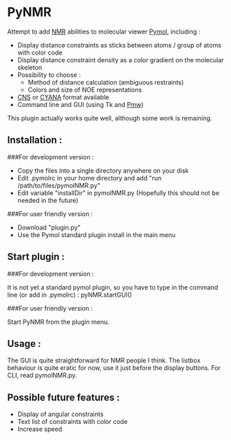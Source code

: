 PyNMR
=====
Attempt to add [NMR](http://en.wikipedia.org/wiki/Nuclear_magnetic_resonance) abilities to molecular viewer [Pymol](http://pymol.org), including :

- Display distance constraints as sticks between atoms / group of atoms with color code
- Display distance constraint density as a color gradient on the molecular skeleton
- Possibility to choose :
	- Method of distance calculation (ambiguous restraints)
	- Colors and size of NOE representations
- [CNS](http://cns-online.org) or [CYANA](http://www.cyana.org) format available
- Command line and GUI (using Tk and [Pmw](http://pmw.sourceforge.net))

This plugin actually works quite well, although some work is remaining.

Installation :
------------
###For development version :
- Copy the files into a single directory anywhere on your disk
- Edit .pymolrc in your home directory and add "run /path/to/files/pymolNMR.py"
- Edit variable "installDir" in pymolNMR.py (Hopefully this should not be needed in the future)

###For user friendly version :
- Download "plugin.py"
- Use the Pymol standard plugin install in the main menu

Start plugin :
------------

###For development version :

It is not yet a standard pymol plugin, so you have to type in the command line (or add in .pymolrc) : pyNMR.startGUI()

###For user friendly version :

Start PyNMR from the plugin menu.

Usage :
-----
The GUI is quite straightforward for NMR people I think. The listbox behaviour is quite eratic for now, use it just before the display buttons.
For CLI, read pymolNMR.py.

Possible future features :
------------------------

* Display of angular constraints
* Text list of constraints with color code
* Increase speed